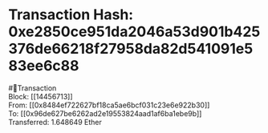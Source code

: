
Transaction Hash: 0xe2850ce951da2046a53d901b425376de66218f27958da82d541091e583ee6c88
====================================================================================
  
#💸Transaction  
Block: [[14456713]]  
From: [[0x8484ef722627bf18ca5ae6bcf031c23e6e922b30]]  
To: [[0x96de627be6262ad2e19553824aad1af6ba1ebe9b]]  
Transferred: 1.648649 Ether